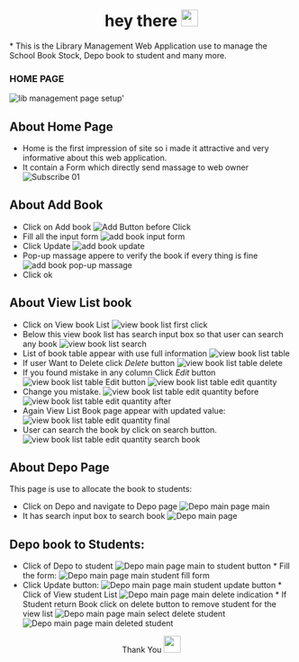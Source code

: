 <div id="badges" align="center">
  <img src="https://komarev.com/ghpvc/?username=devsany&style=flat-square&color=blue" alt=""/>
</div>
<h1 align="center">
  hey there
  <img src="https://media.giphy.com/media/hvRJCLFzcasrR4ia7z/giphy.gif" width="30px"/>
</h1>
* This is the Library Management Web Application use to manage the School Book Stock, Depo book to student and many more.

### HOME PAGE
 
 ![lib management page setup'](https://github.com/user-attachments/assets/5eebe302-79a5-4292-9a6c-67d35fef0eba)

  ## About Home Page
  *  Home is the first impression of site so i made it attractive and very informative about this web application.
  *  It contain a Form which directly send massage to web owner
    ![Subscribe 01](https://github.com/user-attachments/assets/70d79d57-33f6-4d80-b005-1fb374751b59)

  ## About Add Book
  *  Click on Add book
    ![Add Button before Click](https://github.com/user-attachments/assets/9da4547f-5b4d-4bc1-a1ac-306d6a033702)
  * Fill all the input form
     ![add book input form](https://github.com/user-attachments/assets/0bd1fcea-545a-48aa-aba5-1adf0bc1ad6e)
  * Click Update
      ![add book update](https://github.com/user-attachments/assets/33f9ba89-aecb-4fad-920f-c0dcc7497363)
  * Pop-up massage appere to verify the book if every thing is fine 
       ![add book pop-up massage](https://github.com/user-attachments/assets/73d65743-c5c8-45bb-9fe6-cbf89c05aa28)
  *  Click ok

  ## About View List book
  * Click on View book List
      ![view book list first click](https://github.com/user-attachments/assets/14f29f32-a4f4-4806-b301-5612fe399a4e)
  *  Below this view book list has search input box so that user can search any book
      ![view book list search](https://github.com/user-attachments/assets/9e24dc06-736a-48cd-981d-6943fc51788a)
  *  List of book table appear with use full information
      ![view book list table ](https://github.com/user-attachments/assets/0601b328-f861-4282-ae73-c6c0201938a8)
  *  If user Want to Delete click <i>Delete</i> button
      ![view book list table delete](https://github.com/user-attachments/assets/a51fa0fe-6678-4951-af9f-abd106fb7843)
  *  If you found mistake in any column Click <i>Edit</i> button
      ![view book list table  Edit button](https://github.com/user-attachments/assets/041bee9d-523c-4859-87bc-df152ff51faf)
       ![view book list table  edit quantity](https://github.com/user-attachments/assets/7ce7b5a2-0f00-4152-bbc9-242aaaf9622a)
  *  Change you mistake.
      ![view book list table  edit quantity before](https://github.com/user-attachments/assets/ddb4290b-97db-4d42-8e9f-73d71b5307ea)
      ![view book list table  edit quantity after](https://github.com/user-attachments/assets/58b36e12-39d7-4b3e-93ea-6b02ca18bcf8)
  *  Again View List Book page appear with updated value:
      ![view book list table  edit quantity final](https://github.com/user-attachments/assets/93689b56-9e95-4d6b-9b30-31d7402510a8)
  *  User can search the book by click on search button.
       ![view book list table  edit quantity search book](https://github.com/user-attachments/assets/1f8e9596-9d8c-4b75-b7a8-0c3d9c207d8c)
 ## About Depo Page
   This page is use to allocate the book to students:
   *  Click on Depo and navigate to Depo page
       ![Depo main page main](https://github.com/user-attachments/assets/369f8947-f394-46e0-8b5e-0021dfd90c97)
   *  It has search input box to search book
       ![Depo main page](https://github.com/user-attachments/assets/6eb6a6a0-dec4-4d16-b18a-b4369b026e74)
##  Depo book to Students:
   *  Click of Depo to student
       ![Depo main page main to student button](https://github.com/user-attachments/assets/10090c7d-5c0b-437d-9b04-4d855a88e348)
    *  Fill the form:
      ![Depo main page main student fill form](https://github.com/user-attachments/assets/4c1670f3-204f-4dd1-9a69-e50348280231)
   *  Click Update button:
       ![Depo main page main student update button ](https://github.com/user-attachments/assets/94968acf-aa7a-4e50-a33d-e216b79875d8)
    *  Click of View student List
        ![Depo main page main delete indication](https://github.com/user-attachments/assets/abf10d58-6587-4c48-8147-488f9178ac32)
    *  If Student return Book click on delete button to remove student for the view list
      ![Depo main page main select delete student](https://github.com/user-attachments/assets/182b588a-bd43-42d7-a3c9-e188da49bd88)
      ![Depo main page main deleted student](https://github.com/user-attachments/assets/7379972e-89b9-4b9e-b619-25708ebaf246)
 
  <p align="center">Thank You   <img src="https://media.giphy.com/media/hvRJCLFzcasrR4ia7z/giphy.gif" width="30px"/></p>
    
